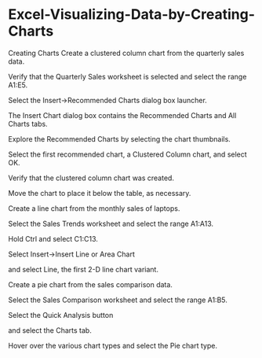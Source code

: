 # Excel-Visualizing-Data-by-Creating-Charts
Creating Charts
Create a clustered column chart from the quarterly sales data.

Verify that the Quarterly Sales worksheet is selected and select the range A1:E5.

Select the Insert→Recommended Charts dialog box launcher.

The Insert Chart dialog box contains the Recommended Charts and All Charts tabs.

Explore the Recommended Charts by selecting the chart thumbnails.

Select the first recommended chart, a Clustered Column chart, and select OK.

Verify that the clustered column chart was created.

Move the chart to place it below the table, as necessary.

Create a line chart from the monthly sales of laptops.

Select the Sales Trends worksheet and select the range A1:A13.

Hold Ctrl and select C1:C13.

Select Insert→Insert Line or Area Chart

and select Line, the first 2-D line chart variant.

Create a pie chart from the sales comparison data.

Select the Sales Comparison worksheet and select the range A1:B5.

Select the Quick Analysis button

and select the Charts tab.

Hover over the various chart types and select the Pie chart type.
